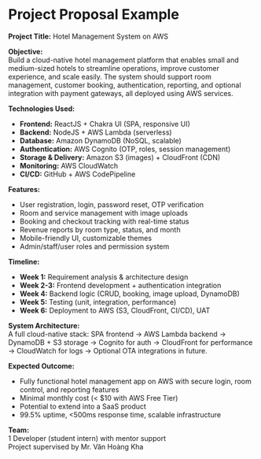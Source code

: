 # Project Proposal Example

**Project Title:** Hotel Management System on AWS

**Objective:**  
Build a cloud-native hotel management platform that enables small and medium-sized hotels to streamline operations, improve customer experience, and scale easily. The system should support room management, customer booking, authentication, reporting, and optional integration with payment gateways, all deployed using AWS services.

**Technologies Used:**

- **Frontend:** ReactJS + Chakra UI (SPA, responsive UI)
- **Backend:** NodeJS + AWS Lambda (serverless)
- **Database:** Amazon DynamoDB (NoSQL, scalable)
- **Authentication:** AWS Cognito (OTP, roles, session management)
- **Storage & Delivery:** Amazon S3 (images) + CloudFront (CDN)
- **Monitoring:** AWS CloudWatch
- **CI/CD:** GitHub + AWS CodePipeline

**Features:**

- User registration, login, password reset, OTP verification
- Room and service management with image uploads
- Booking and checkout tracking with real-time status
- Revenue reports by room type, status, and month
- Mobile-friendly UI, customizable themes
- Admin/staff/user roles and permission system

**Timeline:**

- **Week 1:** Requirement analysis & architecture design
- **Week 2-3:** Frontend development + authentication integration
- **Week 4:** Backend logic (CRUD, booking, image upload, DynamoDB)
- **Week 5:** Testing (unit, integration, performance)
- **Week 6:** Deployment to AWS (S3, CloudFront, CI/CD), UAT

**System Architecture:**  
A full cloud-native stack: SPA frontend → AWS Lambda backend → DynamoDB + S3 storage → Cognito for auth → CloudFront for performance → CloudWatch for logs → Optional OTA integrations in future.

**Expected Outcome:**

- Fully functional hotel management app on AWS with secure login, room control, and reporting features
- Minimal monthly cost (< $10 with AWS Free Tier)
- Potential to extend into a SaaS product
- 99.5% uptime, <500ms response time, scalable infrastructure

**Team:**  
1 Developer (student intern) with mentor support  
Project supervised by Mr. Văn Hoàng Kha
